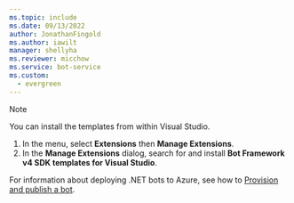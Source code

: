 ```yaml
---
ms.topic: include
ms.date: 09/13/2022
author: JonathanFingold
ms.author: iawilt
manager: shellyha
ms.reviewer: micchow
ms.service: bot-service
ms.custom:
  - evergreen
---
```


> [!NOTE]
> You can install the templates from within Visual Studio.
>
> 1. In the menu, select **Extensions** then **Manage Extensions**.
> 1. In the **Manage Extensions** dialog, search for and install **Bot Framework v4 SDK templates for Visual Studio**.
>
> For information about deploying .NET bots to Azure, see how to [Provision and publish a bot](../provision-and-publish-a-bot.md).
